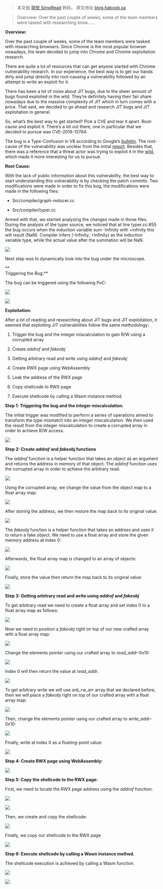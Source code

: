 > 本文由 [简悦 SimpRead](http://ksria.com/simpread/) 转码， 原文地址 [blog.haboob.sa](https://blog.haboob.sa/blog/cve-2019-13764-from-root-cause-to-bash)

> Overview: Over the past couple of weeks, some of the team members were tasked with researching brow......

**Overview:**

Over the past couple of weeks, some of the team members were tasked with researching browsers. Since Chrome is the most popular browser nowadays, the team decided to jump into Chrome and Chrome exploitation research.

There are quite a lot of resources that can get anyone started with Chrome vulnerability research. In our experience, the best way is to get our hands dirty and jump directly into root-causing a vulnerability followed by an attempt to write an exploit for it.

There has been a lot of noise about JIT bugs, due to the sheer amount of bugs found exploited in the wild. They’re definitely having their fair share nowadays due to the massive complexity of JIT which in turn comes with a price. That said, we decided to go ahead and research JIT bugs and JIT exploitation in general.

So, what’s the best way to get started? Pick a CVE and tear it apart. Root-cause and exploit it. There’s a lot out there, one in particular that we decided to pursue was CVE-2019-13764.

The bug is a Type-Confusion in V8 according to Google’s [bulletin](https://chromereleases.googleblog.com/2019/12/stable-channel-update-for-desktop.html). The root-cause of the vulnerability was unclear from the initial [report](https://bugs.chromium.org/p/chromium/issues/detail?id=1028863). Besides that, there was a reference that a threat actor was trying to exploit it in the [wild](https://googleprojectzero.blogspot.com/2021/01/in-wild-series-chrome-exploits.html), which made it more interesting for us to pursue.

**Root Cause:**

With the lack of public information about this vulnerability, the best way to start understanding this vulnerability is by checking the patch commits. Two modifications were made in order to fix this bug, the modifications were made in the following files:

*   Src/compiler/graph-reducer.cc
    
*   Src/compiler/typer.cc
    

Armed with that, we started analyzing the changes made in those files. During the analysis of the typer source, we noticed that at line typer.cc:855 the bug occurs when the induction variable sum -Infinity with +infinity this will result (NaN). Compiler infers (-Infinity; +Infinity) as the induction variable type, while the actual value after the summation will be NaN.

![](https://images.squarespace-cdn.com/content/v1/60d08f10063a3d3fb6875391/1627322021599-GG45YVY1M3CR2KPBWWVZ/TypeInductionVariablePhi.PNG)

Next step was to dynamically look into the bug under the microscope.

**  
Triggering the Bug:**

The bug can be triggered using the following PoC:

![](https://images.squarespace-cdn.com/content/v1/60d08f10063a3d3fb6875391/1627313538586-DIFJH811F6UR6XUYR1VN/triggering+the+bug.PNG)

![](https://images.squarespace-cdn.com/content/v1/60d08f10063a3d3fb6875391/1627314173905-P5731R6UFWF2OIXS4QAV/gdb+analysis.png)

**Exploitation:**

After a lot of reading and researching about JIT bugs and JIT exploitation, it seemed that exploiting JIT vulnerabilities follow the same methodology:

1.  Trigger the bug and the integer miscalculation to gain R/W using a corrupted array
    
2.  Create _addrof_ and _fakeobj_
    
3.  Getting arbitrary read and write using _addrof_ and _fakeobj_
    
4.  Create RWX page using WebAssembly
    
5.  Leak the address of the RWX page
    
6.  Copy shellcode to RWX page
    
7.  Execute shellcode by calling a Wasm instance method.
    

**Step 1: Triggering the bug and the integer miscalculation.**

The initial trigger was modified to perform a series of operations aimed to transform the type mismatch into an integer miscalculation. We then used the result from the integer miscalculation to create a corrupted array in order to achieve R/W access.

![](https://images.squarespace-cdn.com/content/v1/60d08f10063a3d3fb6875391/1627314849394-JW7AVPGNXEBVSWRGE5US/trigger.PNG)

**Step 2: Create _addrof_ and _fakeobj_ functions**

The _addrof_ function is a helper function that takes an object as an argument and returns the address in memory of that object. The _addrof_ function uses the corrupted array in order to achieve the arbitrary read.

![](https://images.squarespace-cdn.com/content/v1/60d08f10063a3d3fb6875391/1627315015652-KEEQ8TM831W05UNZHNB9/Create+addrof+and+fakeobj+functions.PNG)

Using the corrupted array, we change the value from the object map to a float array map:

![](https://images.squarespace-cdn.com/content/v1/60d08f10063a3d3fb6875391/1627322656851-TP3EPAXTM8BG6R2RWAN1/corrupted+Array.PNG)

After storing the address, we then restore the map back to its original value:

![](https://images.squarespace-cdn.com/content/v1/60d08f10063a3d3fb6875391/1627320032964-OQ9PS0TLP10L6LUV0S5J/restore+original+value.PNG)

The _fakeobj_ function is a helper function that takes an address and uses it to return a fake object. We need to use a float array and store the given memory address at index 0:

![](https://images.squarespace-cdn.com/content/v1/60d08f10063a3d3fb6875391/1627322623846-8F17FRNL0PJRTZG39Z9U/store+memory+address.PNG)

Afterwards, the float array map is changed to an array of objects:

![](https://images.squarespace-cdn.com/content/v1/60d08f10063a3d3fb6875391/1627322597984-ZA5NNX7L11BFNM2I2MY6/change+array+to+array+of+objects.PNG)

Finally, store the value then return the map back to its original value:

![](https://images.squarespace-cdn.com/content/v1/60d08f10063a3d3fb6875391/1627320452390-4ZZQDE3Z030CHFAZHJVW/return+to+original+value.PNG)

**Step 3: Getting arbitrary read and write using _addrof_ and _fakeobj_**

To get arbitrary read we need to create a float array and set index 0 to a float array map as follows:

![](https://images.squarespace-cdn.com/content/v1/60d08f10063a3d3fb6875391/1627320548868-L7EG24SI87L4MAGVNLJ6/arbitrary+read+array.PNG)

Now we need to position a _fakeobj_ right on top of our new crafted array with a float array map:

![](https://images.squarespace-cdn.com/content/v1/60d08f10063a3d3fb6875391/1627322558854-C8KD2IZKUTM73NFDZL8U/position%2Ba%2Bfakeobj.jpg)

Change the elements pointer using our crafted array to _read_addr_-0x10:

![](https://images.squarespace-cdn.com/content/v1/60d08f10063a3d3fb6875391/1627322476814-MDB5XS9VRN330LQ4KU6O/Change+the+pointer+using+crafted+array.PNG)

Index 0 will then return the value at _read_addr_.

![](https://images.squarespace-cdn.com/content/v1/60d08f10063a3d3fb6875391/1627320833505-9P8QLOTNT9N0E6S07L8M/return+index+0.PNG)

To get arbitrary write we will use _arb_rw_arr_ array that we declared before, then we will place a _fakeobj_ right on top of our crafted array with a float array map:

![](https://images.squarespace-cdn.com/content/v1/60d08f10063a3d3fb6875391/1627320899145-4MOVTILN699AYP3U1JGV/get+arbitrary+write.PNG)

Then, change the elements pointer using our crafted array to _write_addr_-0x10:

![](https://images.squarespace-cdn.com/content/v1/60d08f10063a3d3fb6875391/1627320972197-73M9E5W98C9SFSZULYTM/change+the+elements+pointer.PNG)

Finally, write at index 0 as a floating-point value:

![](https://images.squarespace-cdn.com/content/v1/60d08f10063a3d3fb6875391/1627321054265-PFXVQGQ2JY5C1ALZJTI5/Write+at+index+0.PNG)

**Step 4: Create RWX page using WebAssembly:**

![](https://images.squarespace-cdn.com/content/v1/60d08f10063a3d3fb6875391/1627321206489-8AV3DWU357Z673K9ILT0/create+RWX+WebAssembly.PNG)

**Step 5: Copy the shellcode to the RWX page:**

First, we need to locate the RWX page address using the _addrof_ function:

![](https://images.squarespace-cdn.com/content/v1/60d08f10063a3d3fb6875391/1627321569325-Z79IBQFYNB39VKQ5LDZJ/locate+the+RWX.png)

![](https://images.squarespace-cdn.com/content/v1/60d08f10063a3d3fb6875391/1627321348811-QZKKPIGELRD2N7CH1O7K/RWX+WebAssembly+page+address.PNG)

Then, we create and copy the shellcode:

![](https://images.squarespace-cdn.com/content/v1/60d08f10063a3d3fb6875391/1627321719674-EUOTCOMYWZR2UBUKCK4G/shellocde.PNG)

Finally, we copy our shellcode to the RWX page

![](https://images.squarespace-cdn.com/content/v1/60d08f10063a3d3fb6875391/1627322309325-JFHP82C6UW6IF23MDN30/copy+shellcode.PNG)

**Step 6: Execute shellcode by calling a Wasm instance method.**

The shellcode execution is achieved by calling a Wasm function.

![](https://images.squarespace-cdn.com/content/v1/60d08f10063a3d3fb6875391/1627322318967-QHS94U2NSFGX5NV00WEE/executing+bash.PNG)

![](https://images.squarespace-cdn.com/content/v1/60d08f10063a3d3fb6875391/1627367012187-ZHUDA92DZXHEFUUWCAKG/POC+of+executing+bbash.PNG)